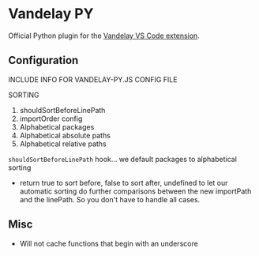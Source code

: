 # Vandelay PY

Official Python plugin for the [Vandelay VS Code extension](https://github.com/ericbiewener/vscode-vandelay).

## Configuration
INCLUDE INFO FOR VANDELAY-PY.JS CONFIG FILE

SORTING
1. shouldSortBeforeLinePath
2. importOrder config
3. Alphabetical packages
4. Alphabetical absolute paths
5. Alphabetical relative paths

`shouldSortBeforeLinePath` hook... we default packages to alphabetical sorting
 - return true to sort before, false to sort after, undefined to let our automatic sorting do further comparisons between the new importPath and the linePath. So you don't have to handle all cases.

## Misc
- Will not cache functions that begin with an underscore

